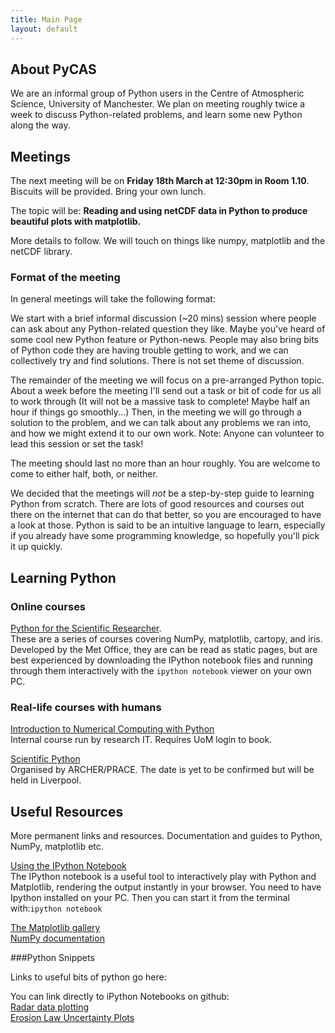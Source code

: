 ```yaml
---
title: Main Page
layout: default
---
```


## About PyCAS

We are an informal group of Python users in the Centre of Atmospheric Science, University of Manchester. We plan on meeting roughly twice a week to discuss Python-related problems, and learn some new Python along the way.

## Meetings

The next meeting will be on **Friday 18th March at 12:30pm in Room 1.10**. Biscuits will be provided. Bring your own lunch.

The topic will be: **Reading and using netCDF data in Python to produce beautiful plots with matplotlib.**

More details to follow. We will touch on things like numpy, matplotlib and the netCDF library.

### Format of the meeting
In general meetings will take the following format:

We start with a brief informal discussion (~20 mins) session where people can ask about any Python-related question they like. Maybe you've heard of some cool new Python feature or Python-news. People may also bring bits of Python code they are having trouble getting to work, and we can collectively try and find solutions. There is not set theme of discussion.

The remainder of the meeting we will focus on a pre-arranged Python topic. About a week before the meeting I'll send out a task or bit of code for us all to work through (It will not be a massive task to complete! Maybe half an hour if things go smoothly...) Then, in the meeting we will go through a solution to the problem, and we can talk about any problems we ran into, and how we might extend it to our own work. Note: Anyone can volunteer to lead this session or set the task!

The meeting should last no more than an hour roughly. You are welcome to come to either half, both, or neither.

We decided that the meetings will *not* be a step-by-step guide to learning Python from scratch. There are lots of good resources and courses out there on the internet that can do that better, so you are encouraged to have a look at those. Python is said to be an intuitive language to learn, especially if you already have some programming knowledge, so hopefully you'll pick it up quickly.

## Learning Python
### Online courses

[Python for the Scientific Researcher](http://atmoscoders.github.io/courses).<br>
These are a series of courses covering NumPy, matplotlib, cartopy, and iris. Developed by the Met Office, they are can be read as static pages, but are best experienced by downloading the IPython notebook files and running through them interactively with the `ipython notebook` viewer on your own PC.

### Real-life courses with humans

[Introduction to Numerical Computing with Python](https://app.manchester.ac.uk/training/profile.aspx?unitid=5299&parentId=83&returnId=83&returntxt=Return+To+Calendar&returnQs=%3forg%3d0%26view%3d1%26sdate%3d01%2f03%2f2016) <br>
Internal course run by research IT. Requires UoM login to book.

[Scientific Python](https://www.archer.ac.uk/training/)<br>
Organised by ARCHER/PRACE. The date is yet to be confirmed but will be held in Liverpool. 

## Useful Resources

More permanent links and resources. Documentation and guides to Python, NumPy, matplotlib etc.

[Using the IPython Notebook](http://ipython.org/notebook.html)<br>
The IPython notebook is a useful tool to interactively play with Python and Matplotlib, rendering the output instantly in your browser. You need to have Ipython installed on your PC. Then you can start it from the terminal with:`ipython notebook`

[The Matplotlib gallery](http://matplotlib.org/gallery.html)<br>
[NumPy documentation](http://docs.scipy.org/doc/)

###Python Snippets

Links to useful bits of python go here:

You can link directly to iPython Notebooks on github:<br>
[Radar data plotting](https://nbviewer.jupyter.org/github/AtmosCoders/PyCAS/blob/gh-pages/Radar_data_plot.ipynb) <br>
[Erosion Law Uncertainty Plots](https://nbviewer.jupyter.org/github/decvalts/PyCAS/blob/gh-pages/ErosionLawUncertainty.ipynb) 

